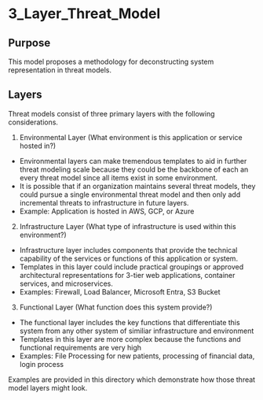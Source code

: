 # 3_Layer_Threat_Model

## Purpose 

This model proposes a methodology for deconstructing system representation in threat models. 

## Layers

Threat models consist of three primary layers with the following considerations. 

1. Environmental Layer (What environment is this application or service hosted in?)
   
- Environmental layers can make tremendous templates to aid in further threat modeling scale because they could be the backbone of each an every threat model since all items exist in some environment.
- It is possible that if an organization maintains several threat models, they could pursue a single environmental threat model and then only add incremental threats to infrastructure in future layers.
- Example: Application is hosted in AWS, GCP, or Azure


2. Infrastructure Layer (What type of infrastructure is used within this environment?)

- Infrastructure layer includes components that provide the technical capability of the services or functions of this application or system.
- Templates in this layer could include practical groupings or approved architectural representations for 3-tier web applications, container services, and microservices. 
- Examples: Firewall, Load Balancer, Microsoft Entra, S3 Bucket


3. Functional Layer (What function does this system provide?)

- The functional layer includes the key functions that differentiate this system from any other system of similiar infrastructure and environment
- Templates in this layer are more complex because the functions and functional requirements are very high
- Examples: File Processing for new patients, processing of financial data, login process

Examples are provided in this directory which demonstrate how those threat model layers might look. 
